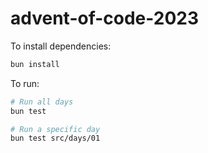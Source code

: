 # advent-of-code-2023

To install dependencies:

```bash
bun install
```

To run:

```bash
# Run all days
bun test

# Run a specific day
bun test src/days/01
```
